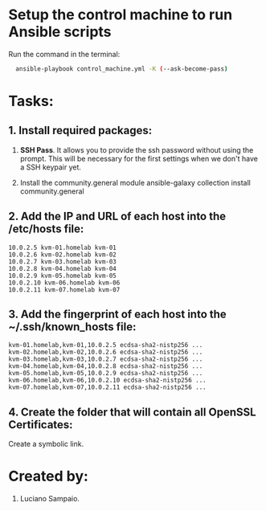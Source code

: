 # Setup the control machine to run Ansible scripts

Run the command in the terminal:
```bash
  ansible-playbook control_machine.yml -K (--ask-become-pass)
```

# Tasks:

## 1. Install required packages:
  1. **SSH Pass**. It allows you to provide the ssh password without using the prompt. This will be necessary for the first settings when we don't have a SSH keypair yet.

  2. Install the community.general module
    ansible-galaxy collection install community.general

## 2. Add the IP and URL of each host into the /etc/hosts file:
    10.0.2.5 kvm-01.homelab kvm-01
    10.0.2.6 kvm-02.homelab kvm-02
    10.0.2.7 kvm-03.homelab kvm-03
    10.0.2.8 kvm-04.homelab kvm-04
    10.0.2.9 kvm-05.homelab kvm-05
    10.0.2.10 kvm-06.homelab kvm-06
    10.0.2.11 kvm-07.homelab kvm-07

## 3. Add the fingerprint of each host into the ~/.ssh/known_hosts file:
    kvm-01.homelab,kvm-01,10.0.2.5 ecdsa-sha2-nistp256 ...
    kvm-02.homelab,kvm-02,10.0.2.6 ecdsa-sha2-nistp256 ...
    kvm-03.homelab,kvm-03,10.0.2.7 ecdsa-sha2-nistp256 ...
    kvm-04.homelab,kvm-04,10.0.2.8 ecdsa-sha2-nistp256 ...
    kvm-05.homelab,kvm-05,10.0.2.9 ecdsa-sha2-nistp256 ...
    kvm-06.homelab,kvm-06,10.0.2.10 ecdsa-sha2-nistp256 ...
    kvm-07.homelab,kvm-07,10.0.2.11 ecdsa-sha2-nistp256 ...

## 4. Create the folder that will contain all OpenSSL Certificates:
  Create a symbolic link.

# Created by: 

1. Luciano Sampaio.